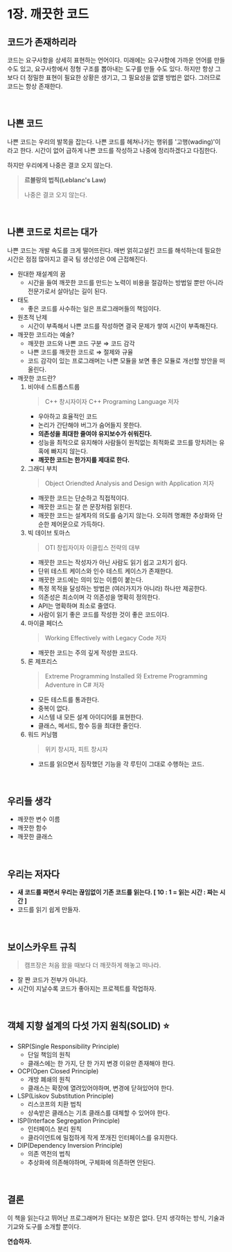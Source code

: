 # 1장. 깨끗한 코드

## 코드가 존재하리라

코드는 요구사항을 상세히 표현하는 언어이다. 미래에는 요구사항에 가까운 언어를 만들 수도 있고, 요구사항에서 정형 구조를 뽑아내는 도구를 만들 수도 있다. 하지만 항상 그보다 더 정밀한 표현이 필요한 상황은 생기고, 그 필요성을 없앨 방법은 없다. 그러므로 코드는 항상 존재한다.

<br>

## 나쁜 코드

나쁜 코드는 우리의 발목을 잡는다. 나쁜 코드를 헤쳐나가는 행위를 '고행(wading)'이라고 한다. 시간이 없어 급하게 나쁜 코드를 작성하고 나중에 정리하겠다고 다짐한다.

하지만 우리에게 나중은 결코 오지 않는다.

> **르블랑의 법칙(Leblanc's Law)**
>
> 나중은 결코 오지 않는다.

<br>

## 나쁜 코드로 치르는 대가

나쁜 코드는 개발 속도를 크게 떨어뜨린다. 매번 얽히고설킨 코드를 해석하는데 필요한 시간은 점점 많아지고 결국 팀 생산성은 0에 근접해진다.

- 원대한 재설계의 꿈
  - 시간을 들여 깨끗한 코드를 만드는 노력이 비용을 절감하는 방법일 뿐만 아니라 전문가로서 살아남는 길이 된다.
- 태도
  - 좋은 코드를 사수하는 일은 프로그래머들의 책임이다.
- 원초적 난제
  - 시간이 부족해서 나쁜 코드를 작성하면 결국 문제가 쌓여 시간이 부족해진다.
- 깨끗한 코드라는 예술?
  - 깨끗한 코드와 나쁜 코드 구분 ⇒ 코드 감각
  - 나쁜 코드를 깨끗한 코드로 ⇒ 절제와 규율
  - 코드 감각이 있는 프로그래머는 나쁜 모듈을 보면 좋은 모듈로 개선할 방안을 떠올린다.
- 깨끗한 코드란?
  1. 비야네 스트롭스트룹
     > C++ 창시자이자 C++ Programing Language 저자
     - 우아하고 효율적인 코드
     - 논리가 간단해야 버그가 숨어들지 못한다.
     - **의존성을 최대한 줄여야 유지보수가 쉬워진다.**
     - 성능을 최적으로 유지해야 사람들이 원칙없는 최적화로 코드를 망치려는 유혹에 빠지지 않는다.
     - **깨끗한 코드는 한가지를 제대로 한다.**
  2. 그래디 부치
     > Object Oriendted Analysis and Design with Application 저자
     - 깨끗한 코드는 단순하고 직접적이다.
     - 깨끗한 코드는 잘 쓴 문장처럼 읽힌다.
     - 깨끗한 코드는 설계자의 의도를 숨기지 않는다. 오히려 명쾌한 추상화와 단순한 제어문으로 가득하다.
  3. 빅 데이브 토마스
     > OTI 창립자이자 이클립스 전략의 대부
     - 깨끗한 코드는 작성자가 아닌 사람도 읽기 쉽고 고치기 쉽다.
     - 단위 테스트 케이스와 인수 테스트 케이스가 존재한다.
     - 깨끗한 코드에는 의미 있는 이름이 붙는다.
     - 특정 목적을 달성하는 방법은 (여러가지가 아니라) 하나만 제공한다.
     - 의존성은 최소이며 각 의존성을 명확히 정의한다.
     - API는 명확하며 최소로 줄였다.
     - 사람이 읽기 좋은 코드를 작성한 것이 좋은 코드이다.
  4. 마이클 페더스
     > Working Effectively with Legacy Code 저자
     - 깨끗한 코드는 주의 깊게 작성한 코드다.
  5. 론 제프리스
     > Extreme Programming Installed 와 Extreme Programming Adventure in C# 저자
     - 모든 테스트를 통과한다.
     - 중복이 없다.
     - 시스템 내 모든 설계 아이디어를 표현한다.
     - 클래스, 메서드, 함수 등을 최대한 줄인다.
  6. 워드 커닝햄
     > 위키 창시자, 피트 창시자
     - 코드를 읽으면서 짐작했던 기능을 각 루틴이 그대로 수행하는 코드.

<br>

## 우리들 생각

- 깨끗한 변수 이름
- 깨끗한 함수
- 깨끗한 클래스

<br>

## 우리는 저자다

- **새 코드를 짜면서 우리는 끊임없이 기존 코드를 읽는다. [ 10 : 1 = 읽는 시간 : 짜는 시간 ]**
- 코드를 읽기 쉽게 만들자.

<br>

## 보이스카우트 규칙

> 캠프장은 처음 왔을 때보다 더 깨끗하게 해놓고 떠나라.

- 잘 짠 코드가 전부가 아니다.
- 시간이 지날수록 코드가 좋아지는 프로젝트를 작업하자.

<br>

## 객체 지향 설계의 다섯 가지 원칙(SOLID) ⭐

- SRP(Single Responsibility Principle)
  - 단일 책임의 원칙
  - 클래스에는 한 가지, 단 한 가지 변경 이유만 존재해야 한다.
- OCP(Open Closed Principle)
  - 개방 폐쇄의 원칙
  - 클래스는 확장에 열려있어야하며, 변경에 닫혀있어야 한다.
- LSP(Liskov Substitution Principle)
  - 리스코프의 치환 법칙
  - 상속받은 클래스는 기초 클래스를 대체할 수 있어야 한다.
- ISP(Interface Segregation Principle)
  - 인터페이스 분리 원칙
  - 클라이언트에 밀접하게 작게 쪼개진 인터페이스를 유지한다.
- DIP(Dependency Inversion Principle)
  - 의존 역전의 법칙
  - 추상화에 의존해야하며, 구체화에 의존하면 안된다.

<br>

## 결론

이 책을 읽는다고 뛰어난 프로그래머가 된다는 보장은 없다. 단지 생각하는 방식, 기술과 기교와 도구를 소개할 뿐이다.

**연습하자.**
